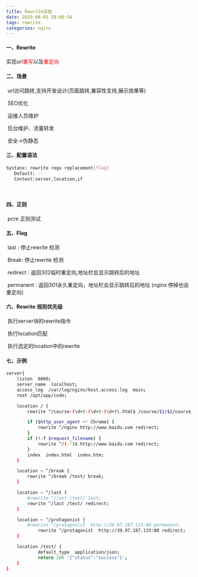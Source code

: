 ```yaml
---
title: Rewrite总结
date: 2019-06-01 20:06:54
tags: rewrite
categories: nginx
---
```


#### 一、Rewrite

​	实现url<span style="color:red">重写</span>以及<span style="color:red">重定向</span>

 #### 二、场景

​	url访问跳转,支持开发设计(页面跳转,兼容性支持,展示效果等)

​	SEO优化

​	运维人员维护

​	后台维护、流量转发

​	安全->伪静态

#### 三、配置语法

```bash
Systanx: rewrite regx replacement[flag]
​	Default: --
​	Context:server,location,if
```

​	<!--more-->

#### 四、正则

​	pcre 正则测试

 #### 五、Flag

​	last : 停止rewrite 检测

​	Break: 停止rewrite 检测

​	redirect : 返回302临时重定向,地址栏会显示跳转后的地址

​	permanent : 返回301永久重定向，地址栏会显示跳转后的地址 (nginx 停掉也会重定向)

#### 六、Rewrite 规则优先级

​	执行server块的rewrite指令

​	执行location匹配

​	执行选定的location中的rewrite

#### 七、示例

~~~bash
server{
    listen  6060;
    server_name  localhost;
    access_log  /var/log/nginx/host.access.log  main;
    root /opt/app/code;

    location / {
        rewrite ^/course-(\d+)-(\d+)-(\d+)\.html$ /course/$1/$2/course_$3.html break;

        if ($http_user_agent ~* Chrome) {
            rewrite ^/nginx http://www.baidu.com redirect;
        }
        if (!-f $request_filename) {
            rewrite ^/(.*)$ http://www.baidu.com redirect;
        }
        index  index.html  index.htm;
    }

    location ~ ^/break {
        rewrite ^/break /test/ break;
    }

    location ~ ^/last {
        #rewrite ^/last /test/ last;
        rewrite ^/last /test/ redirect;
    }

    location ~ ^/protagonist {
    	#rewrite ^/protagonist  http://39.97.187.133:80 permanent;
			rewrite ^/protagonist  http://39.97.187.133:80 redirect;
    }

    location /test/ {
			default_type  application/json;
			return 200 '{"status":"success"}';
    }
}
~~~



